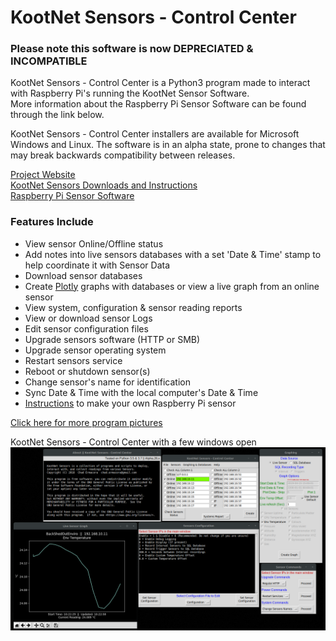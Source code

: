 # KootNet Sensors - Control Center

### Please note this software is now DEPRECIATED & INCOMPATIBLE

KootNet Sensors - Control Center is a Python3 program made to interact with Raspberry Pi's running the KootNet Sensor Software.  
More information about the Raspberry Pi Sensor Software can be found through the link below.

KootNet Sensors - Control Center installers are available for Microsoft Windows and Linux.
The software is in an alpha state, prone to changes that may break backwards compatibility between releases.

[Project Website](http://kootenay-networks.com/?page_id=170)  
[KootNet Sensors Downloads and Instructions](http://kootenay-networks.com/?page_id=236)  
[Raspberry Pi Sensor Software](https://github.com/chad-ermacora/sensor-rp)

### Features Include
- View sensor Online/Offline status
- Add notes into live sensors databases with a set 'Date & Time' stamp to help coordinate it with Sensor Data
- Download sensor databases
- Create [Plotly](https://plot.ly/python/) graphs with databases or view a live graph from an online sensor
- View system, configuration & sensor reading reports
- View or download sensor Logs
- Edit sensor configuration files
- Upgrade sensors software (HTTP or SMB)
- Upgrade sensor operating system
- Restart sensors service
- Reboot or shutdown sensor(s)
- Change sensor's name for identification
- Sync Date & Time with the local computer's Date & Time
- [Instructions](http://kootenay-networks.com/?page_id=236) to make your own Raspberry Pi sensor

[Click here for more program pictures](http://kootenay-networks.com/?page_id=511)

KootNet Sensors - Control Center with a few windows open
![KootNet Sensors - Control Center](additional_files/KootNetSensorsControlCenter.png "Control Center")
